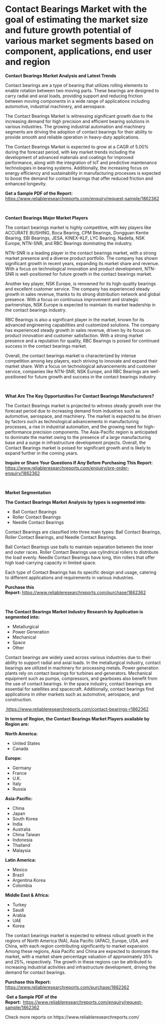 <p><h1>Contact Bearings Market with the goal of estimating the market size and future growth potential of various market segments based on component, applications, end user and region</h1></p><p><strong>Contact Bearings Market Analysis and Latest Trends</strong></p>
<p><p>Contact bearings are a type of bearing that utilizes rolling elements to enable rotation between two moving parts. These bearings are designed to carry radial and axial loads, providing support and reducing friction between moving components in a wide range of applications including automotive, industrial machinery, and aerospace.</p><p>The Contact Bearings Market is witnessing significant growth due to the increasing demand for high precision and efficient bearing solutions in various industries. The growing industrial automation and machinery segments are driving the adoption of contact bearings for their ability to provide smooth and reliable operation in heavy-duty applications.</p><p>The Contact Bearings Market is expected to grow at a CAGR of 5.00% during the forecast period, with key market trends including the development of advanced materials and coatings for improved performance, along with the integration of IoT and predictive maintenance technologies in bearing systems. Additionally, the increasing focus on energy efficiency and sustainability in manufacturing processes is expected to boost the demand for contact bearings that offer reduced friction and enhanced longevity.</p></p>
<p><strong>Get a Sample PDF of the Report:&nbsp;</strong> <a href="https://www.reliableresearchreports.com/enquiry/request-sample/1862362">https://www.reliableresearchreports.com/enquiry/request-sample/1862362</a></p>
<p>&nbsp;</p>
<p><strong>Contact Bearings Major Market Players</strong></p>
<p><p>The contact bearings market is highly competitive, with key players like ACCURATE BUSHING, Boca Bearing, CPM Bearings, Dongguan Kentie Bearing, EBI Bearings, JESA, KINEX-KLF, LYC Bearing, Nadella, NSK Europe, NTN-SNR, and RBC Bearings dominating the industry.</p><p>NTN-SNR is a leading player in the contact bearings market, with a strong market presence and a diverse product portfolio. The company has shown significant growth in recent years, expanding its market share and revenue. With a focus on technological innovation and product development, NTN-SNR is well-positioned for future growth in the contact bearings market.</p><p>Another key player, NSK Europe, is renowned for its high-quality bearings and excellent customer service. The company has experienced steady growth in sales revenue, thanks to its strong distribution network and global presence. With a focus on continuous improvement and strategic partnerships, NSK Europe is expected to maintain its market leadership in the contact bearings industry.</p><p>RBC Bearings is also a significant player in the market, known for its advanced engineering capabilities and customized solutions. The company has experienced steady growth in sales revenue, driven by its focus on product innovation and customer satisfaction. With a strong market presence and a reputation for quality, RBC Bearings is poised for continued success in the contact bearings market.</p><p>Overall, the contact bearings market is characterized by intense competition among key players, each striving to innovate and expand their market share. With a focus on technological advancements and customer service, companies like NTN-SNR, NSK Europe, and RBC Bearings are well-positioned for future growth and success in the contact bearings industry.</p></p>
<p>&nbsp;</p>
<p><strong>What Are The Key Opportunities For Contact Bearings Manufacturers?</strong></p>
<p><p>The Contact Bearings market is projected to witness steady growth over the forecast period due to increasing demand from industries such as automotive, aerospace, and machinery. The market is expected to be driven by factors such as technological advancements in manufacturing processes, a rise in industrial automation, and the growing need for high-performance precision components. The Asia-Pacific region is anticipated to dominate the market owing to the presence of a large manufacturing base and a surge in infrastructure development projects. Overall, the Contact Bearings market is poised for significant growth and is likely to expand further in the coming years.</p></p>
<p><strong>Inquire or Share Your Questions If Any Before Purchasing This Report:</strong> <a href="https://www.reliableresearchreports.com/enquiry/pre-order-enquiry/1862362">https://www.reliableresearchreports.com/enquiry/pre-order-enquiry/1862362</a></p>
<p>&nbsp;</p>
<p><strong>Market Segmentation</strong></p>
<p><strong>The Contact Bearings Market Analysis by types is segmented into:</strong></p>
<p><ul><li>Ball Contact Bearings</li><li>Roller Contact Bearings</li><li>Needle Contact Bearings</li></ul></p>
<p><p>Contact Bearings are classified into three main types: Ball Contact Bearings, Roller Contact Bearings, and Needle Contact Bearings. </p><p>Ball Contact Bearings use balls to maintain separation between the inner and outer races. Roller Contact Bearings use cylindrical rollers to distribute the load evenly. Needle Contact Bearings have long, thin rollers that offer high load-carrying capacity in limited space. </p><p>Each type of Contact Bearings has its specific design and usage, catering to different applications and requirements in various industries.</p></p>
<p><strong>Purchase this Report:&nbsp;</strong><a href="https://www.reliableresearchreports.com/purchase/1862362">https://www.reliableresearchreports.com/purchase/1862362</a></p>
<p>&nbsp;</p>
<p><strong>The Contact Bearings Market Industry Research by Application is segmented into:</strong></p>
<p><ul><li>Metallurgical</li><li>Power Generation</li><li>Mechanical</li><li>Space</li><li>Other</li></ul></p>
<p><p>Contact bearings are widely used across various industries due to their ability to support radial and axial loads. In the metallurgical industry, contact bearings are utilized in machinery for processing metals. Power generation plants rely on contact bearings for turbines and generators. Mechanical equipment such as pumps, compressors, and gearboxes also benefit from the use of contact bearings. In the space industry, contact bearings are essential for satellites and spacecraft. Additionally, contact bearings find applications in other markets such as automotive, aerospace, and construction.</p></p>
<p><a href="https://www.reliableresearchreports.com/contact-bearings-r1862362">&nbsp;https://www.reliableresearchreports.com/contact-bearings-r1862362</a></p>
<p><strong>In terms of Region, the Contact Bearings Market Players available by Region are:</strong></p>
<p>
    <p> <strong> North America: </strong>
        <ul>
            <li>United States</li>
            <li>Canada</li>
        </ul>
        </p> 
    <p> <strong> Europe: </strong>
        <ul>
            <li>Germany</li>
            <li>France</li>
            <li>U.K.</li>
            <li>Italy</li>
            <li>Russia</li>
        </ul>
        </p> 
    <p> <strong> Asia-Pacific: </strong>
        <ul>
            <li>China</li>
            <li>Japan</li>
            <li>South Korea</li>
            <li>India</li>
            <li>Australia</li>
            <li>China Taiwan</li>
            <li>Indonesia</li>
            <li>Thailand</li>
            <li>Malaysia</li>
        </ul>
        </p> 
    <p> <strong> Latin America: </strong>
        <ul>
            <li>Mexico</li>
            <li>Brazil</li>
            <li>Argentina Korea</li>
            <li>Colombia</li>
        </ul>
        </p> 
    <p> <strong> Middle East & Africa: </strong>
        <ul>
            <li>Turkey</li>
            <li>Saudi</li>
            <li>Arabia</li>
            <li>UAE</li>
            <li>Korea</li>
        </ul>
    </p>
    </p>
<p><p>The contact bearings market is expected to witness robust growth in the regions of North America (NA), Asia Pacific (APAC), Europe, USA, and China, with each region contributing significantly to market expansion. Among these regions, Asia Pacific and China are expected to dominate the market, with a market share percentage valuation of approximately 35% and 25%, respectively. The growth in these regions can be attributed to increasing industrial activities and infrastructure development, driving the demand for contact bearings.</p></p>
<p><strong>Purchase this Report: </strong><a href="https://www.reliableresearchreports.com/purchase/1862362">https://www.reliableresearchreports.com/purchase/1862362</a></p>
<p>&nbsp;<strong>Get a Sample PDF of the Report:&nbsp;&nbsp;</strong><a href="https://www.reliableresearchreports.com/enquiry/request-sample/1862362">https://www.reliableresearchreports.com/enquiry/request-sample/1862362</a></p>
<p><strong></strong></p>
<p>Check more reports on https://www.reliableresearchreports.com/</p>